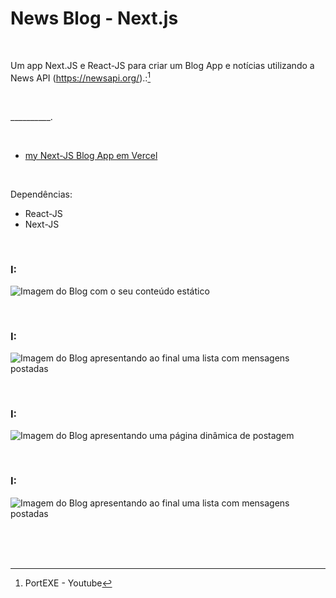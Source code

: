 # News Blog - Next.js
 

<br />

Um app Next.JS e React-JS para criar um Blog App e notícias utilizando a News API (https://newsapi.org/).:[^1]

<br />

__________.


<br />


- [my Next-JS Blog App em Vercel]()


<br />

Dependências:

- React-JS
- Next-JS



<br />


### I:

![Imagem do Blog com o seu conteúdo estático](/public/images/)


<br />


### I:

![Imagem do Blog apresentando ao final uma lista com mensagens postadas](/public/images/)



<br />


### I:

![Imagem do Blog apresentando uma página dinâmica de postagem](/public/images/)



<br />


### I:

![Imagem do Blog apresentando ao final uma lista com mensagens postadas](/public/images/)



<br />

<br />
<br />


[^1]: PortEXE - Youtube 
